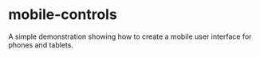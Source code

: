 # mobile-controls

A simple demonstration showing how to create a mobile user interface for phones and tablets.